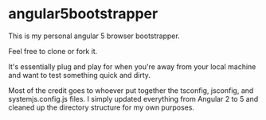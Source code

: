 # angular5bootstrapper
This is my personal angular 5 browser bootstrapper.

Feel free to clone or fork it.

It's essentially plug and play for when you're away from your local machine and want to test something quick and dirty.

Most of the credit goes to whoever put together the tsconfig, jsconfig, and systemjs.config.js files. I simply updated everything from Angular 2 to 5 and cleaned up the directory structure for my own purposes.
